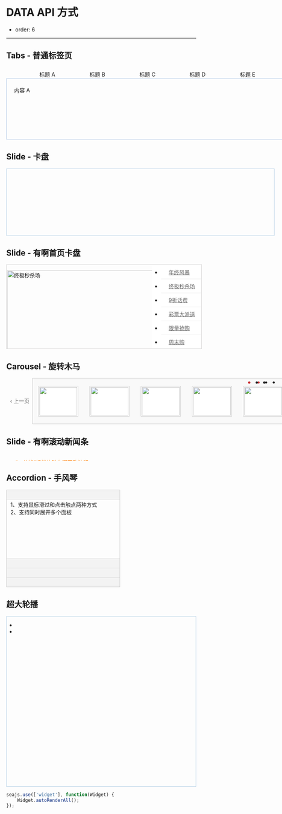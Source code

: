# DATA API 方式

- order: 6

---


<h2>Tabs - 普通标签页</h2>
<style>
    .ui-switchable * {
        margin: 0;
        padding: 0;
        list-style: none;
    }
    #demo1 { position: relative; width: 750px; padding-top: 29px; }
    #demo1 .ui-switchable-nav { position: absolute; left: 20px; margin-top: -29px; z-index: 99;list-style-type: none; }
    #demo1 .ui-switchable-nav li {
        float: left;
        width: 130px;
        height: 27px;
        line-height: 21px;
        text-align: center;
        background: url(assets/tabs-sprite.gif) no-repeat 0 6px;
        margin-right: 3px;
        padding-top: 8px;
        cursor: pointer;
    }
    #demo1 .ui-switchable-nav li.ui-switchable-active { background-position: 0 -40px; cursor: default; }
    #demo1 .ui-switchable-content {
        position: relative;
        height: 120px;
        padding: 20px;
        border: 1px solid #AEC7E5;
    }
</style>
<div id="demo1" class="section" data-widget="tabs">
    <ul class="ui-switchable-nav" data-role="nav">
        <li>标题 A</li>
        <li>标题 B</li>
        <li>标题 C</li>
        <li>标题 D</li>
        <li>标题 E</li>
    </ul>
    <div class="ui-switchable-content" data-role="content">
        <div>内容 A</div>
        <div style="display: none">内容 B</div>
        <div style="display: none">内容 C</div>
        <div style="display: none">内容 D</div>
        <div style="display: none">内容 E</div>
    </div>
</div>

<h2>Slide - 卡盘</h2>
<style>
    #demo2 { position: relative; width: 710px; height: 176px; border: 1px solid #B6D1E6; overflow: hidden; }
    #demo2 .ui-switchable-nav { position: absolute; bottom: 5px; right: 5px; z-index: 99; }
    #demo2 .ui-switchable-nav li {
        float: left;
        width: 16px;
        height: 16px;
        line-height: 16px;
        margin-left: -1px;
        background-color: #FCF2CF;
        border: 1px solid #F47500;
        color: #D94B01;
        text-align: center;
        cursor: pointer;
    }
    #demo2 .ui-switchable-nav li.ui-switchable-active {
        width: 18px;
        height: 18px;
        line-height: 18px;
        margin-top: -1px;
        color: #FFF;
        background-color: #FFB442;
        font-weight: bold;
    }
    #demo2 .ui-switchable-content li { height: 176px; width: 710px; overflow: hidden; }
    /* for countdown plugin */
    #demo2 .ui-switchable-nav li,
    #demo2 .ui-switchable-trigger-content {
        position: relative;
    }
    #demo2 .ui-switchable-trigger-mask {
        position: absolute;
        right: 0;
        width: 18px;
        height: 18px;
        background-color: #FF9415;
        visibility: hidden
    }
    #demo2 .ui-switchable-active .ui-switchable-trigger-mask {
        visibility: visible
    }
</style>
<div id="demo2" class="section loading" data-widget="slide" data-effect="fade" data-interval="2000" data-easing="easeOutStrong">
    <ol class="ui-switchable-content" data-role="content">
        <li><a href="http://fun.alipay.com/buy/index.htm?src=5buy03" target="_blank"><img alt="" src="https://i.alipayobjects.com/e/201205/2lOsygtTn7.jpg"/></a></li>
        <li class="hidden"><a target="_blank" href="http://fun.alipay.com/hkwhb/index.htm?_adType=aedacbacdeajaefcehdg"><img alt="" width="710" height="175" border="0" src="https://i.alipayobjects.com/e/201205/3H1Kii949r.jpg"/></a></li>
        <li class="hidden"><a target="_blank" href="http://fun.alipay.com/lvmama/index.htm"><img alt="" width="710" height="175" border="0" src="https://i.alipayobjects.com/e/201206/2muugwqegL.png"/></a></li>
        <li class="hidden"><a href="http://fun.alipay.com/sj/index.htm" target="_blank"><img alt="" src="https://i.alipayobjects.com/e/201205/37t81c9HYx.jpg"/></a></li>
        <li class="hidden">
            <object classid="clsid:D27CDB6E-AE6D-11cf-96B8-444553540000" width="710" height="175" class="holiday-logo">
                <param name="movie" value="http://img04.taobaocdn.com/tps/i4/T1bblrXfBrXXXXXXXX.swf"/>
                <param name="quality" value="high"/>
                <param name="swfversion" value="8.0.0"/>
                <param name="wmode" value="opaque"/>
                <!--[if !IE]>-->
                <object type="application/x-shockwave-flash" data="http://img04.taobaocdn.com/tps/i4/T1bblrXfBrXXXXXXXX.swf" width="470" height="150" name="holiday-logo" class="holiday-logo">
                    <param name="wmode" value="opaque"/>
                </object>
                <!--<![endif]-->
            </object>
        </li>
    </ol>
</div>

<h2>Slide - 有啊首页卡盘</h2>
<style>
    #demo3 {
        position: relative;
        width: 515px;
        height: 220px;
        border: 1px solid #D3D2D2;
        padding: 1px;
        overflow: hidden;
    }
    #demo3 .yslider-stick {
        position: absolute;
        top: 0;
        right: 0;
        width: 106px;
        font-size: 14px;
        background: #fff;
        margin: 1px;
        z-index: 99;
    }
    #demo3 .yslider-stick li {
        border-bottom: 1px solid #EDEDED;
    }
    #demo3 .yslider-stick li a {
        display: block;
        text-indent: 15px;
        padding: 8px 5px;
        color: #666;
    }
    #demo3 .yslider-stick li.ui-switchable-active {
        background-color: #C8282B;
    }
    #demo3 .yslider-stick li.ui-switchable-active a {
        color: #fff;
        border-left: 3px solid #B30024;
    }
    #demo3 .yslider-stage {
        height: 220px;
        width: 405px;
    }
</style>

<div id="demo3" class="section" data-widget="slide" data-delay="200" data-effect="fade" data-easing="easeBoth" data-duration="200" data-autoplay="false">
    <div class="yslider-stage" data-role="content">
        <p><a href="http://co.youa.baidu.com/content/promo/zhongjimiaoshazong/index.html" target="_blank"><img width="405" height="220" alt="终极秒杀场" src="http://co.youa.baidu.com/picture/r/image/2009-12-25/236d430f443d05925ad7291d9ad6b560.jpg"/></a></p>
        <p><a href="http://youa.baidu.com/zc" target="_blank"><img width="405" height="220" alt="9折话费" src="http://co.youa.baidu.com/picture/r/image/2009-12-25/4b2e801b6d174648ec77678d4a9f32e8.jpg"/></a></p>
        <p><a href="http://co.youa.baidu.com/content/lottery/chrislotact/index.html?c=676" target="_blank"><img  width="405" height="220" alt="彩票大派送" src="http://co.youa.baidu.com/picture/r/image/2009-12-21/eb76df2598316e6b5e52cd94ae2e3f1b.jpg"/></a></p>
        <p><a href="http://co.youa.baidu.com/content/promo/nianzhongjihe/index.html" target="_blank"><img  width="405" height="220" alt="限量抢购" src="http://co.youa.baidu.com/picture/r/image/2009-12-25/cc60334e6a75fab260e680cfc2b35ea7.jpg"/></a></p>
        <p><a href="http://youa.baidu.com/shop/3710a13d15c375285841ef08/tab/0344b67328e77dc92132cad9" target="_blank"><img  width="405" height="220" alt="周末购" src="http://co.youa.baidu.com/picture/r/image/2009-12-27/74538ac61dc0836f5d40d29b181868fc.jpg"/></a></p>
        <p><a href="http://co.youa.baidu.com/content/promo/xmas09/index.html?c=740" target="_blank"><img  width="405" height="220" alt="年终风暴" src="http://co.youa.baidu.com/picture/r/image/2009-12-23/d69f75d92daf625053bd0f92f2b5e586.jpg"/></a></p>
    </div>
    <ul class="yslider-stick" data-role="nav">
        <li class="selected"><a href="http://co.youa.baidu.com/content/promo/xmas09/index.html?c=740" target="_blank">年终风暴</a></li>
        <li><a href="http://co.youa.baidu.com/content/promo/zhongjimiaoshazong/index.html" target="_blank">终极秒杀场</a></li>
        <li><a href="http://youa.baidu.com/zc" target="_blank">9折话费</a></li>
        <li><a href="http://co.youa.baidu.com/content/lottery/chrislotact/index.html?c=676" target="_blank">彩票大派送</a></li>
        <li><a href="http://co.youa.baidu.com/content/promo/nianzhongjihe/index.html" target="_blank">限量抢购</a></li>
        <li><a href="http://youa.baidu.com/shop/3710a13d15c375285841ef08/tab/0344b67328e77dc92132cad9" target="_blank">周末购</a></li>
    </ul>
</div>

<h2>Carousel - 旋转木马</h2>

<style>
    .scrollable {
        position: relative;
        width: 820px;
    }

    .scrollable .prev, .scrollable .next {
        position: absolute;
        top: 50px;
        color: #666;
        cursor: pointer;
    }

    .scrollable .prev { left: 10px; }

    .scrollable .next { right: 10px; }

    .scrollable .disable { color: #ddd; cursor: default; }

    .scrollable .ui-switchable-nav {
        position: absolute;
        right: 30px;
        top: -20px;
    }

    .scrollable .ui-switchable-nav li {
        float: left;
        padding: 5px;
        font-size: 18px;
        cursor: pointer;
    }

    .scrollable .ui-switchable-nav li.ui-switchable-active {
        color: #C8282B;
    }

    .scroller {
        position: relative;
        width: 680px;
        height: 120px;
        border: 1px solid #ccc;
        background-color: #F9F9F9;
        margin: auto;
        overflow: hidden;
    }

    .scroller .ui-switchable-content img {
        float: left;
        width: 100px;
        height: 75px;
        padding: 2px;
        margin: 20px 15px;
        background-color: #fff;
        border: 1px solid #ccc;
        display: inline !important; /* fix ie6 双边距 bug */
    }
</style>

<div id="demo4" class="section scrollable" data-widget="carousel" data-effect="scrollx" data-easing="easeOutStrong" data-step="5" data-view-size="[680]" data-circular="true">
    <span id="scroller-prev" class="prev" data-role="prev">&lsaquo; 上一页</span>
    <span id="scroller-next" class="next" data-role="next">下一页 &rsaquo;</span>
    <div class="scroller">
        <div class="ui-switchable-content" data-role="content">
            <img alt="" src="http://farm1.static.flickr.com/143/321464099_a7cfcb95cf_t.jpg"/>
            <img alt="" src="http://farm4.static.flickr.com/3089/2796719087_c3ee89a730_t.jpg"/>
            <img alt="" src="http://farm1.static.flickr.com/79/244441862_08ec9b6b49_t.jpg"/>
            <img alt="" src="http://farm1.static.flickr.com/28/66523124_b468cf4978_t.jpg"/>
            <img alt="" src="http://farm1.static.flickr.com/164/399223606_b875ddf797_t.jpg"/>
            <img alt="" src="http://farm1.static.flickr.com/163/399223609_db47d35b7c_t.jpg"/>
            <img alt="" src="http://farm1.static.flickr.com/135/321464104_c010dbf34c_t.jpg"/>
            <img alt="" src="http://farm1.static.flickr.com/40/117346184_9760f3aabc_t.jpg"/>
            <img alt="" src="http://farm1.static.flickr.com/153/399232237_6928a527c1_t.jpg"/>
            <img alt="" src="http://farm1.static.flickr.com/50/117346182_1fded507fa_t.jpg"/>
            <img alt="" src="http://farm4.static.flickr.com/3629/3323896446_3b87a8bf75_t.jpg"/>
            <img alt="" src="http://farm4.static.flickr.com/3023/3323897466_e61624f6de_t.jpg"/>
            <img alt="" src="http://farm4.static.flickr.com/3650/3323058611_d35c894fab_t.jpg"/>
            <img alt="" src="http://farm4.static.flickr.com/3635/3323893254_3183671257_t.jpg"/>
            <img alt="" src="http://farm4.static.flickr.com/3624/3323893148_8318838fbd_t.jpg"/>
        </div>
        <ul class="ui-switchable-nav" data-role="nav">
            <li class="ui-switchable-active">&bull;</li>
            <li>&bull;</li>
            <li>&bull;</li>
        </ul>
    </div>
</div>

<h2>Slide - 有啊滚动新闻条</h2>
<style>
    .scroll-news { height: 20px; overflow: hidden; }
    .scroll-news a { color: #FF7E00; }
</style>
<div id="demo5" class="scroll-news" data-widget="slide" data-effect="scrolly" data-easing="easeOutStrong" data-interval="3000" data-duration="2000" data-has-triggers="false">
    <ul class="news-items" data-role="content">
        <li><a target="_blank" href="http://youa.baidu.com/shop/72e01b38fb26b4ebc5db0136">“一分钱”轻松体验有啊网购流程</a></li>
        <li><a target="_blank" href="http://co.youa.baidu.com/content/payhelp/b12/zhaoshang/">开通网银，百付宝为您一路护航</a></li>
        <li><a target="_blank" href="http://co.youa.baidu.com/picture/r/mall/guide/index.html">新手买家？帮助教程带您走通有啊</a></li>
        <li><a target="_blank" href="http://youa.baidu.com/static/help/quality_form_build.html">尽情挥洒你的创意，共建百度有啊</a></li>
        <li><a target="_blank" href="http://co.youa.baidu.com/content/help/A10/2008-09-06/153433185574.html">认准标识，精选实力卖家任您选择</a></li>
        <li><a target="_blank" href="http://co.youa.baidu.com/content/help/A3/2/2008-09-01/143723181295.html#10">收藏</a> + <a target="_blank" href="http://co.youa.baidu.com/content/help/A3/2009-01-08/112820209991.html">购物车</a>，逛街搜店更便捷</li>
    </ul>
</div>

<h2>Accordion - 手风琴</h2>
<style>
    #accordion1 {width:300px;border:1px solid #ccc;}
    #accordion1 .ui-switchable-trigger{padding:3px 10px;cursor:pointer;border-bottom:1px solid #ddd;background:#f3f3f3;overflow:hidden; height: 18px;}
    #accordion1 .ui-switchable-trigger h3{float: left; width: 100px; margin-left: 5px; }
    #accordion1 .ui-switchable-panel{height:150px;padding:3px 10px;border-bottom:1px solid #ddd;}
    #accordion1 .ui-icon{float:left;width:12px;height:12px;overflow:hidden;margin-top:2px;font-size:0;vertical-align:middle;background:url(assets/accordion-sprite.png) no-repeat 0 0;}
    #accordion1 .ui-switchable-active .ui-icon{background-position:-20px 0;}
    #accordion1 .last-trigger { border-bottom-width: 0 }
    #accordion1 .ui-switchable-active { border-bottom-width: 1px }
    #accordion1 .last-panel { border-bottom: none }
</style>
<div id="accordion1" class="section" data-widget="accordion">
    <div class="ui-switchable-trigger ui-switchable-active" data-role="trigger"><i class="ui-icon"></i><h3>标题A</h3></div>
    <div class="ui-switchable-panel" data-role="panel">
        1、支持鼠标滑过和点击触点两种方式<br/>
        2、支持同时展开多个面板
    </div>
    <div class="ui-switchable-trigger" data-role="trigger"><i class="ui-icon"></i><h3>标题B</h3></div>
    <div class="ui-switchable-panel" style="display:none;" data-role="panel">内容B<br/>内容B<br/>内容B</div>
    <div class="ui-switchable-trigger" data-role="trigger"><i class="ui-icon"></i><h3>标题C</h3></div>
    <div class="ui-switchable-panel" style="display:none;" data-role="panel">内容C<br/>内容C<br/>内容C<br/>内容C<br/>内容C</div>
    <div class="ui-switchable-trigger last-trigger" data-role="trigger"><i class="ui-icon"></i><h3>标题D</h3></div>
    <div class="ui-switchable-panel last-panel" style="display:none;" data-role="panel">内容D<br/>内容D<br/>内容D</div>
</div>

<h2>超大轮播</h2>
<style>
    #big { position: relative; border: 1px solid #B6D1E6; overflow: hidden; }
    #big .ui-switchable-nav { position: absolute; bottom: 5px; right: 5px; z-index: 99; }
    #big .ui-switchable-nav li {
        float: left;
        width: 16px;
        height: 16px;
        line-height: 16px;
        margin-left: 3px;
        background-color: #FCF2CF;
        border: 1px solid #F47500;
        color: #D94B01;
        text-align: center;
        cursor: pointer;
    }
    #big .ui-switchable-nav li.ui-switchable-active {
        width: 18px;
        height: 18px;
        line-height: 18px;
        margin-top: -1px;
        color: #FFF;
        background-color: #FFB442;
        font-weight: bold;
    }
</style>
<div id="big" class="section" data-widget="slide" style="height:450px;" data-effect="fade">
    <ul class="ui-switchable-content" data-role="content">
        <li><a href="http://item.taobao.com/item.htm?id=7002076261" style="height:450px;" target="_blank"><img src="http://img02.taobaocdn.com/imgextra/i2/438942225/T27Z0bXeRdXXXXXXXX_!!438942225.jpg" alt=""/></a></li>
        <li><a href="http://gearband.tmall.com/view_page-74632436.htm" style="height:450px;" target="_blank"><img src="http://img03.taobaocdn.com/imgextra/i3/438942225/T2eMBHXkFaXXXXXXXX_!!438942225.jpg" alt=""/></a></li>
    </ul>
</div>

````javascript
seajs.use(['widget'], function(Widget) {
    Widget.autoRenderAll();
});
````
